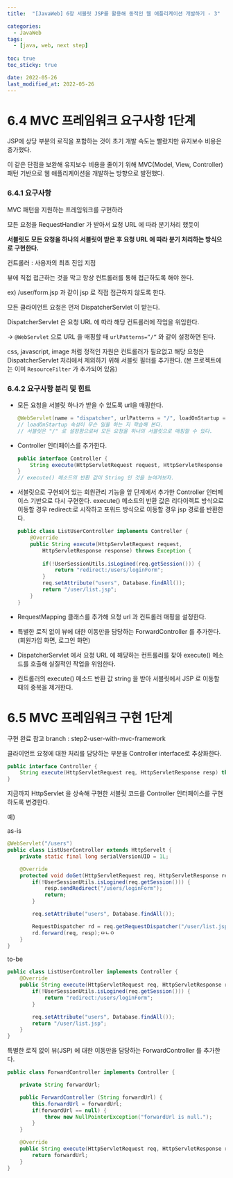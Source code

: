 ```yaml
---
title:  "[JavaWeb] 6장 서블릿 JSP를 활용해 동적인 웹 애플리케이션 개발하기 - 3"

categories:
  - JavaWeb
tags:
  - [java, web, next step]
  
toc: true
toc_sticky: true

date: 2022-05-26
last_modified_at: 2022-05-26
---
```


# 6.4 MVC 프레임워크 요구사항 1단계

JSP에 상당 부분의 로직을 포함하는 것이 초기 개발 속도는 빨랐지만 유지보수 비용은 증가했다.

이 같은 단점을 보완해 유지보수 비용을 줄이기 위해 MVC(Model, View, Controller) 패턴 기반으로 웹 애플리케이션을 개발하는 방향으로 발전했다.

### 6.4.1 요구사항

MVC 패턴을 지원하는 프레임워크를 구현하라

모든 요청을 RequestHandler 가 받아서 요청 URL 에 따라 분기처리 했듯이

**서블릿도 모든 요청을 하나의 서블릿이 받은 후 요청 URL 에 따라 분기 처리하는 방식으로 구현한다.**

컨트롤러 : 사용자의 최초 진입 지점

뷰에 직접 접근하는 것을 막고 항상 컨트롤러를 통해 접근하도록 해야 한다.

ex) /user/form.jsp 과 같이 jsp 로 직접 접근하지 않도록 한다.

모든 클라이언트 요청은 먼저 DispatcherServlet 이 받는다.

DispatcherServlet 은 요청 URL 에 따라 해당 컨트롤러에 작업을 위임한다.

→ `@WebServlet` 으로 URL 을 매핑할 때 `urlPatterns=”/”` 와 같이 설정하면 된다.

css, javascript, image 처럼 정적인 자원은 컨트롤러가 필요없고 해당 요청은 DispatcherServlet 처리에서 제외하기 위해 서블릿 필터를 추가한다. (본 프로젝트에는 이미 `ResourceFilter` 가 추가되어 있음)

### 6.4.2 요구사항 분리 및 힌트

- 모든 요청을 서블릿 하나가 받을 수 있도록 url을 매핑한다.
    
    ```java
    @WebServlet(name = "dispatcher", urlPatterns = "/", loadOnStartup = 1)
    // loadOnStartup 속성이 무슨 일을 하는 지 학습해 본다.
    // 서블릿은 "/" 로 설정함으로써 모든 요청을 하나의 서블릿으로 매핑할 수 있다.
    ```
    
- Controller 인터페이스를 추가한다.
    
    ```java
    public interface Controller {
    	String execute(HttpServletRequest request, HttpServletResponse response) throws Exception;
    }
    // execute() 메소드의 반환 값이 String 인 것을 눈여겨보자.
    ```
    
- 서블릿으로 구현되어 있는 회원관리 기능을 앞 단계에서 추가한 Controller 인터페이스 기반으로 다시 구현한다. execute() 메소드의 반환 값은 리다이렉트 방식으로 이동할 경우 redirect:로 시작하고 포워드 방식으로 이동할 경우 jsp 경로를 반환한다.
    
    ```java
    public class ListUserController implements Controller {
    	@Override
    	public String execute(HttpServletRequest request, 
    		HttpServletResponse response) throws Exception {
    		
    		if(!UserSessionUtils.isLogined(req.getSession())) {
    			return "redirect:/users/loginForm";		
    		}
    		req.setAttribute("users", Database.findAll());
    		return "/user/list.jsp";
    	}
    }
    ```
    
- RequestMapping 클래스를 추가해 요청 url 과 컨트롤러 매핑을 설정한다.
- 특별한 로직 없이 뷰에 대한 이동만을 담당하는 ForwardController 를 추가한다. (회원가입 화면, 로그인 화면)
- DispatcherServlet 에서 요청 URL 에 해당하는 컨트롤러를 찾아 execute() 메소드를 호출해 실질적인 작업을 위임한다.
- 컨트롤러의 execute() 메소드 반환 값 string 을 받아 서블릿에서 JSP 로 이동할 때의 중복을 제거한다.

# 6.5 MVC 프레임워크 구현 1단계

구현 완료 참고 branch : step2-user-with-mvc-framework

클라이언트 요청에 대한 처리를 담당하는 부분을 Controller interface로 추상화한다.

```java
public interface Controller {
	String execute(HttpServletRequest req, HttpServletResponse resp) throws Exception;
}
```

지금까지 HttpServlet 을 상속해 구현한 서블릿 코드를 Controller 인터페이스를 구현하도록 변경한다.

예) 

as-is

```java
@WebServlet("/users")
public class ListUserController extends HttpServelt {
	private static final long serialVersionUID = 1L;

	@Override
	protected void doGet(HttpServletRequest req, HttpServletResponse resp) throws ServletException, IOException {
		if(!UserSessionUtils.isLogined(req.getSession())) {
			resp.sendRedirect("/users/loginForm");
			return;
		}

		req.setAttribute("users", Database.findAll());

		RequestDispatcher rd = req.getRequestDispatcher("/user/list.jsp");
		rd.forward(req, resp);ㅁㄴㅇ
	}
}
```

to-be

```java
public class ListUserController implements Controller {
	@Override
	public String execute(HttpServletRequest req, HttpServletResponse resp) throws Exception {
		if(!UserSessionUtils.isLogined(req.getSession())) {
			return "redirect:/users/loginForm";
		}

		req.setAttribute("users", Database.findAll());
		return "/user/list.jsp";
	}
}
```

특별한 로직 없이 뷰(JSP) 에 대한 이동만을 담당하는 ForwardController 를 추가한다.

```java
public class ForwardController implements Controller {

	private String forwardUrl;

	public ForwardController (String forwardUrl) {
		this.forwardUrl = forwardUrl;
		if(forwardUrl == null) {
			throw new NullPointerException("forwardUrl is null.");
		}
	}

	@Override
	public String execute(HttpServletRequest req, HttpServletResponse resp) throws Exception {
		return forwardUrl;
	}
}
```
